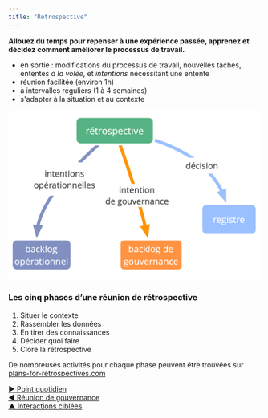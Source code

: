 ```yaml
---
title: "Rétrospective"
---
```



**Allouez du temps pour repenser à une expérience passée, apprenez et décidez comment améliorer le processus de travail.**

- en sortie : modifications du processus de travail, nouvelles tâches, ententes <dfn data-info="Entente: Une ligne directrice, un processus ou protocole établi de le but de guider le flux de valeur.">à la volée</dfn>, et <dfn data-info="Moteur organisationnel: Une intention est le motif d’une personne ou d’un groupe à répondre à une situation particulière. Une intention est considérée comme une **intention organisationnelle** si y répondre aiderait l’organisation à générer de la valeur, à éliminer du gaspillage ou à éviter des conséquences inattendues.">intentions</dfn> nécessitant une entente
- réunion facilitée (environ 1h)
- à intervalles réguliers (1 à 4 semaines)
- s'adapter à la situation et au contexte

![En sortie d'une rétrospective](img/meetings/retrospective.png)

### Les cinq phases d’une réunion de rétrospective

1. Situer le contexte 
2. Rassembler les données
3. En tirer des connaissances
4. Décider quoi faire
5. Clore la rétrospective

De nombreuses activités pour chaque phase peuvent être trouvées sur [plans-for-retrospectives.com](http://www.plans-for-retrospectives.com/)

[&#9654; Point quotidien](daily-standup.html)<br/>[&#9664; Réunion de gouvernance](governance-meeting.html)<br/>[&#9650; Interactions ciblées](focused-interactions.html)

